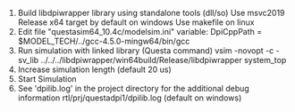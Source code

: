 1. Build libdpiwrapper library using standalone tools (dll/so)
     Use msvc2019 Release x64 target by default on windows
     Use makefile on linux
2. Edit file "questasim64_10.4c/modelsim.ini" variable:
     DpiCppPath = $MODEL_TECH/../gcc-4.5.0-mingw64/bin/gcc
3. Run simulation with linked library (Questa command)
     vsim -novopt -c -sv_lib ../../../libdpiwrapper/win64build/Release/libdpiwrapper system_top
4. Increase simulation length (default 20 us)
5. Start Simulation
6. See 'dpilib.log' in the project directory for the additional debug information
     rtl/prj/questadpi1/dpilib.log (default on windows)
